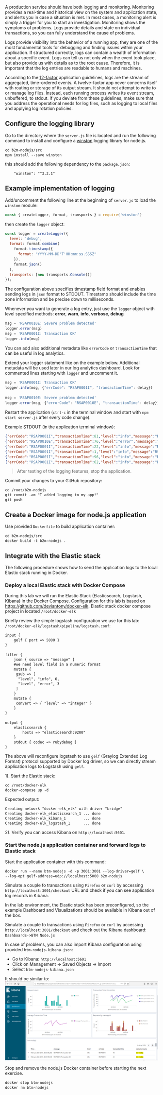A production service should have both logging and monitoring. Monitoring provides a real-time and historical view on the system and application state, and alerts you in case a situation is met. In most cases, a monitoring alert is simply a trigger for you to start an investigation. Monitoring shows the symptoms of problems. Logs provide details and state on individual transactions, so you can fully understand the cause of problems.

Logs provide visibility into the behavior of a running app, they are one of the most fundamental tools for debugging and finding issues within your application. If structured correctly, logs can contain a wealth of information about a specific event. Logs can tell us not only when the event took place, but also provide us with details as to the root cause. Therefore, it is important that the log entries are readable to humans and machines. 

According to the [12-factor](https://12factor.net/) application guidelines, logs are the stream of aggregated, time-ordered events. A twelve-factor app never concerns itself with routing or storage of its output stream. It should not attempt to write to or manage log files. Instead, each running process writes its event stream, unbuffered, to stdout. If you deviate from these guidelines, make sure that you address the operational needs for log files, such as logging to local files and applying log rotation policies.


## Configure the logging library

Go to the directory where the `server.js` file is located and run the following command to install and configure a [winston](http://github.com/winstonjs/winston) logging library for node.js.
```
cd b2m-nodejs/src
npm install --save winston
```
this should add the following dependency to the `package.json`:

```
    "winston": "^3.2.1"
```

## Example implementation of logging

Add/uncomment the following line at the beginning of `server.js` to load the `winston` module:

```js
const { createLogger, format, transports } = require('winston')
```
then create the `logger` object:

```js
const logger = createLogger({
  level: 'debug',
  format: format.combine(
    format.timestamp({
      format: "YYYY-MM-DD'T'HH:mm:ss.SSSZ"
    }),
    format.json()
  ),
  transports: [new transports.Console()]
});
```

The configuration above specifies timestamp field format and enables sending logs in `json` format to STDOUT.
Timestamp should include the time zone information and be precise down to milliseconds. 

Whenever you want to generate a log entry, just use the `logger` object with level specified methods: **error**, **warn**, **info**, **verbose**, **debug**

```js
msg = 'RSAP0010E: Severe problem detected'
logger.error(msg)
msg = 'RSAP0001I: Transaction OK'
logger.info(msg)
```

You can add also additional metadata like `errorCode` or `transactionTime` that can be useful in log analytics.

Extend your logger statement like on the example below. Additional metadata will be used later in our log analytics dashboard. Look for commented lines starting with `logger` and uncomment it.

```js
msg = 'RSAP0001I: Transaction OK'
logger.info(msg, {"errCode": "RSAP0001I", "transactionTime": delay})

msg = 'RSAP0010E: Severe problem detected'
logger.error(msg, {"errorCode": "RSAP0010E", "transactionTime": delay})
```

Restart the application (`ctrl-c` in the terminal window and start with `npm start server.js` after every code change). 

Example STDOUT (in the application terminal window):

```json
{"errCode":"RSAP0001I","transactionTime":81,"level":"info","message":"RSAP0001I: Transaction OK","timestamp":"2019-02-27T07:34:49.625Z"}
{"errCode":"RSAP0010E","transactionTime":76,"level":"error","message":"RSAP0010E: Severe problem detected","timestamp":"2019-02-27T07:34:50.008Z"}
{"errCode":"RSAP0001I","transactionTime":22,"level":"info","message":"RSAP0001I: Transaction OK","timestamp":"2019-02-27T07:34:50.325Z"}
{"errCode":"RSAP0001I","transactionTime":1,"level":"info","message":"RSAP0001I: Transaction OK","timestamp":"2019-02-27T07:34:50.620Z"}
{"errCode":"RSAP0001I","transactionTime":96,"level":"info","message":"RSAP0001I: Transaction OK","timestamp":"2019-02-27T07:34:50.871Z"}
{"errCode":"RSAP0001I","transactionTime":62,"level":"info","message":"RSAP0001I: Transaction OK","timestamp":"2019-02-27T07:34:51.156Z"}
```


>After testing of the logging features, stop the application.

Commit your changes to your GitHub repository:

```
cd /root/b2m-nodejs
git commit -am "I added logging to my app!"
git push
```

## Create a Docker image for node.js application

Use provided `Dockerfile` to build application container:

```
cd b2m-nodejs/src
docker build -t b2m-nodejs .
```

## Integrate with the Elastic stack
The following procedure shows how to send the application logs to the local Elastic stack running in Docker.

### Deploy a local Elastic stack with Docker Compose

During this lab we will run the Elastic Stack (Elasticsearch, Logstash, Kibana) in the Docker Compose.
Configuration for this lab is based on https://github.com/deviantony/docker-elk.
Elastic stack docker compose project in located `/root/docker-elk`

Briefly review the simple logstash configuration we use for this lab: `/root/docker-elk/logstash/pipeline/logstash.conf`:

```
input {
    gelf { port => 5000 }
}

filter {
    json { source => "message" }
    #we need level field in a numeric format
    mutate {
     gsub => [
      "level", "info", 6,
      "level", "error", 3
     ]
    }
    mutate {
     convert => { "level" => "integer" }
    }
}

output {
    elasticsearch {
        hosts => "elasticsearch:9200"
    }
    stdout { codec => rubydebug }
}
```

The above will reconfigure logstash to use `gelf` (Graylog Extended Log Format) protocol supported by Docker log driver, so we can directly stream application logs to Logstash using `gelf`.

1). Start the Elastic stack:
   
```
cd /root/docker-elk
docker-compose up -d
```
Expected output:
```
Creating network "docker-elk_elk" with driver "bridge"
Creating docker-elk_elasticsearch_1 ... done
Creating docker-elk_kibana_1        ... done
Creating docker-elk_logstash_1      ... done
```
2). Verify you can access Kibana on `http://localhost:5601`.

### Start the node.js application container and forward logs to Elastic stack

Start the application container with this command:

```
docker run --name btm-nodejs -d -p 3001:3001 --log-driver=gelf \
--log-opt gelf-address=udp://localhost:5000 b2m-nodejs
```

Simulate a couple fo transactions using `Firefox` or `curl` by accessing `http://localhost:3001/checkout` URL and check if you can see application log records in Kibana.

In the lab environment, the Elastic stack has been preconfigured, so the example Dashboard and Visualizations should be available in Kibana out of the box. 

Simulate a couple fo transactions using `Firefox` or `curl` by accessing `http://localhost:3001/checkout` and check out the Kibana dashboard: `Dashboards->BTM Node.js`

In case of problems, you can also import Kibana configuration using provided `btm-nodejs-kibana.json`:

- Go to Kibana: `http://localhost:5601`
- Click on Management -> Saved Objects -> Import
- Select `btm-nodejs-kibana.json`

It should be similar to:
![](images/kibana.png)

Stop and remove the node.js Docker container before starting the next exercise.

```
docker stop btm-nodejs
docker rm btm-nodejs
```

